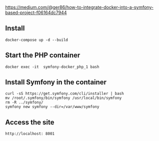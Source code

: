 https://medium.com/@ger86/how-to-integrate-docker-into-a-symfony-based-project-f06164dc7944

## Install
    docker-compose up -d --build

## Start the PHP container
    docker exec -it  symfony-docker_php_1 bash

## Install Symfony in the container
    curl -sS https://get.symfony.com/cli/installer | bash
    mv /root/.symfony/bin/symfony /usr/local/bin/symfony
    rm -R ../symfony/
    symfony new symfony --dir=/var/www/symfony

## Access the site
    http://localhost: 8001